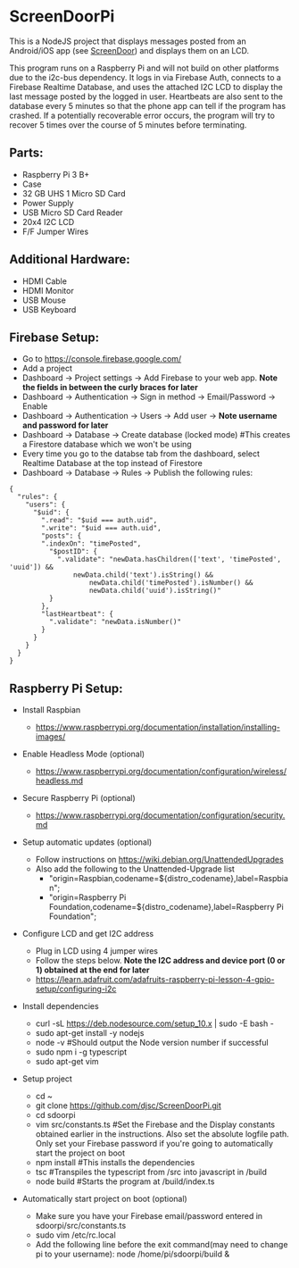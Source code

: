 # ScreenDoorPi

This is a NodeJS project that displays messages posted from an Android/iOS app (see [ScreenDoor](https://github.com/djsc/ScreenDoor/)) and displays them on an LCD.

This program runs on a Raspberry Pi and will not build on other platforms due to the i2c-bus dependency. It logs in via Firebase Auth, connects to a Firebase Realtime Database, and uses the attached I2C LCD to display the last message posted by the logged in user. Heartbeats are also sent to the database every 5 minutes so that the phone app can tell if the program has crashed. If a potentially recoverable error occurs, the program will try to recover 5 times over the course of 5 minutes before terminating.

## Parts:
* Raspberry Pi 3 B+
* Case
* 32 GB UHS 1 Micro SD Card
* Power Supply
* USB Micro SD Card Reader
* 20x4 I2C LCD
* F/F Jumper Wires

## Additional Hardware:
* HDMI Cable
* HDMI Monitor
* USB Mouse
* USB Keyboard

## Firebase Setup:
* Go to https://console.firebase.google.com/
* Add a project
* Dashboard -> Project settings -> Add Firebase to your web app. **Note the fields in between the curly braces for later**
* Dashboard -> Authentication -> Sign in method -> Email/Password -> Enable
* Dashboard -> Authentication -> Users -> Add user -> **Note username and password for later**
* Dashboard -> Database -> Create database (locked mode) #This creates a Firestore database which we won't be using
* Every time you go to the databse tab from the dashboard, select Realtime Database at the top instead of Firestore
* Dashboard -> Database  -> Rules -> Publish the following rules:
```
{
  "rules": {
    "users": {
      "$uid": {
        ".read": "$uid === auth.uid",
        ".write": "$uid === auth.uid",
        "posts": {
        ".indexOn": "timePosted",
          "$postID": {
          	".validate": "newData.hasChildren(['text', 'timePosted', 'uuid']) &&
          	    newData.child('text').isString() &&
                    newData.child('timePosted').isNumber() &&
                    newData.child('uuid').isString()"
          }
        },
        "lastHeartbeat": {
          ".validate": "newData.isNumber()"
        }
      }
    }
  }
}
```

## Raspberry Pi Setup:
* Install Raspbian
  * https://www.raspberrypi.org/documentation/installation/installing-images/

* Enable Headless Mode (optional)
  * https://www.raspberrypi.org/documentation/configuration/wireless/headless.md

* Secure Raspberry Pi (optional)
  * https://www.raspberrypi.org/documentation/configuration/security.md

* Setup automatic updates (optional)
    * Follow instructions on https://wiki.debian.org/UnattendedUpgrades
    * Also add the following to the Unattended-Upgrade list
        * "origin=Raspbian,codename=${distro_codename},label=Raspbian";
        * "origin=Raspberry Pi Foundation,codename=${distro_codename},label=Raspberry Pi Foundation";

* Configure LCD and get I2C address
  * Plug in LCD using 4 jumper wires
  * Follow the steps below. **Note the I2C address and device port (0 or 1) obtained at the end for later**
  * https://learn.adafruit.com/adafruits-raspberry-pi-lesson-4-gpio-setup/configuring-i2c

* Install dependencies
  * curl -sL https://deb.nodesource.com/setup_10.x | sudo -E bash -
  * sudo apt-get install -y nodejs
  * node -v #Should output the Node version number if successful
  * sudo npm i -g typescript
  * sudo apt-get vim

* Setup project
  * cd ~
  * git clone https://github.com/djsc/ScreenDoorPi.git
  * cd sdoorpi
  * vim src/constants.ts #Set the Firebase and the Display constants obtained earlier in the instructions. Also set the absolute logfile path. Only set your Firebase password if you're going to automatically start the project on boot
  * npm install #This installs the dependencies
  * tsc #Transpiles the typescript from /src into javascript in /build
  * node build #Starts the program at /build/index.ts

* Automatically start project on boot (optional)
  * Make sure you have your Firebase email/password entered in sdoorpi/src/constants.ts
  * sudo vim /etc/rc.local
  * Add the following line before the exit command(may need to change pi to your username): node /home/pi/sdoorpi/build &
